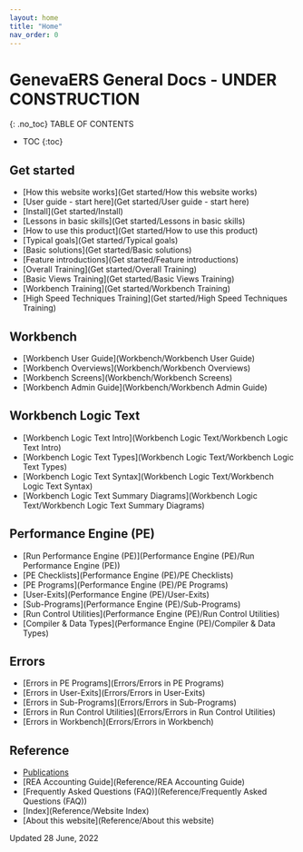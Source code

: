 ```yaml
---
layout: home
title: "Home"
nav_order: 0
---
```


# GenevaERS General Docs - UNDER CONSTRUCTION
{: .no_toc}
TABLE OF CONTENTS
 - TOC
{:toc}

## Get started

- [How this website works](Get started/How this website works)
- [User guide - start here](Get started/User guide - start here)
- [Install](Get started/Install)
- [Lessons in basic skills](Get started/Lessons in basic skills)
- [How to use this product](Get started/How to use this product)
- [Typical goals](Get started/Typical goals)
- [Basic solutions](Get started/Basic solutions)
- [Feature introductions](Get started/Feature introductions)
- [Overall Training](Get started/Overall Training)
- [Basic Views Training](Get started/Basic Views Training)
- [Workbench Training](Get started/Workbench Training)
- [High Speed Techniques Training](Get started/High Speed Techniques Training)

## Workbench

- [Workbench User Guide](Workbench/Workbench User Guide)
- [Workbench Overviews](Workbench/Workbench Overviews)
- [Workbench Screens](Workbench/Workbench Screens)
- [Workbench Admin Guide](Workbench/Workbench Admin Guide)

## Workbench Logic Text

- [Workbench Logic Text Intro](Workbench Logic Text/Workbench Logic Text Intro)
- [Workbench Logic Text Types](Workbench Logic Text/Workbench Logic Text Types)
- [Workbench Logic Text Syntax](Workbench Logic Text/Workbench Logic Text Syntax)
- [Workbench Logic Text Summary Diagrams](Workbench Logic Text/Workbench Logic Text Summary Diagrams)

## Performance Engine (PE)

- [Run Performance Engine (PE)](Performance Engine (PE)/Run Performance Engine (PE))
- [PE Checklists](Performance Engine (PE)/PE Checklists)
- [PE Programs](Performance Engine (PE)/PE Programs)
- [User-Exits](Performance Engine (PE)/User-Exits)
- [Sub-Programs](Performance Engine (PE)/Sub-Programs)
- [Run Control Utilities](Performance Engine (PE)/Run Control Utilities)
- [Compiler & Data Types](Performance Engine (PE)/Compiler & Data Types)

## Errors

- [Errors in PE Programs](Errors/Errors in PE Programs)
- [Errors in User-Exits](Errors/Errors in User-Exits)
- [Errors in Sub-Programs](Errors/Errors in Sub-Programs)
- [Errors in Run Control Utilities](Errors/Errors in Run Control Utilities)
- [Errors in Workbench](Errors/Errors in Workbench)

## Reference

- [Publications](Reference/Publications)
- [REA Accounting Guide](Reference/REA Accounting Guide)
- [Frequently Asked Questions (FAQ)](Reference/Frequently Asked Questions (FAQ))
- [Index](Reference/Website Index)
- [About this website](Reference/About this website)

Updated 28 June, 2022
